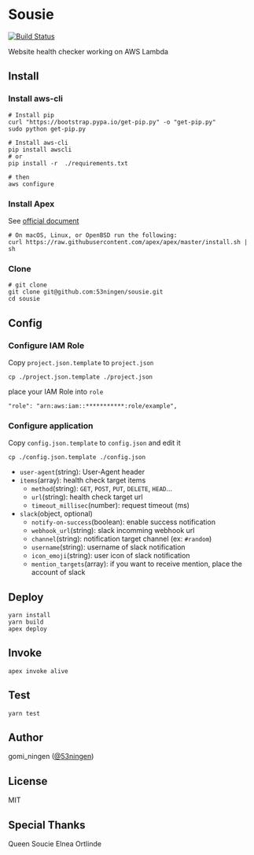 Sousie
==================
[![Build Status](https://travis-ci.org/53ningen/sousie.svg?branch=master)](https://travis-ci.org/53ningen/sousie)

Website health checker working on AWS Lambda

## Install
### Install aws-cli

```
# Install pip
curl "https://bootstrap.pypa.io/get-pip.py" -o "get-pip.py"
sudo python get-pip.py

# Install aws-cli
pip install awscli
# or
pip install -r  ./requirements.txt

# then
aws configure
```

### Install Apex

See [official document](http://apex.run/#installation)

```
# On macOS, Linux, or OpenBSD run the following:
curl https://raw.githubusercontent.com/apex/apex/master/install.sh | sh
```

### Clone

```
# git clone
git clone git@github.com:53ningen/sousie.git
cd sousie
```

## Config
### Configure IAM Role

Copy `project.json.template` to `project.json`

```
cp ./project.json.template ./project.json
```

place your IAM Role into `role`

```
"role": "arn:aws:iam::***********:role/example",
```

### Configure application

Copy `config.json.template` to `config.json` and edit it

```
cp ./config.json.template ./config.json
```

* `user-agent`(string): User-Agent header
* `items`(array): health check target items
  * `method`(string): `GET`, `POST`, `PUT`, `DELETE`, `HEAD`...
  * `url`(string): health check target url
  * `timeout_millisec`(number): request timeout (ms)
* `slack`(object, optional)
  * `notify-on-success`(boolean): enable success notification
  * `webhook_url`(string): slack incomming webhook url
  * `channel`(string): notification target channel (ex: `#random`)
  * `username`(string): username of slack notification
  * `icon_emoji`(string): user icon of slack notification
  * `mention_targets`(array): if you want to receive mention, place the account of slack

## Deploy

```
yarn install
yarn build
apex deploy
```

## Invoke

```
apex invoke alive
```

## Test

```
yarn test
```

## Author

gomi_ningen ([@53ningen](https://github.com/53ningen))

## License

MIT

## Special Thanks

Queen Soucie Elnea Ortlinde
